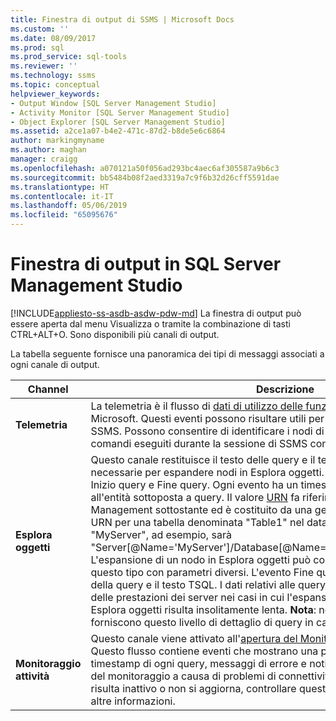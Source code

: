 ```yaml
---
title: Finestra di output di SSMS | Microsoft Docs
ms.custom: ''
ms.date: 08/09/2017
ms.prod: sql
ms.prod_service: sql-tools
ms.reviewer: ''
ms.technology: ssms
ms.topic: conceptual
helpviewer_keywords:
- Output Window [SQL Server Management Studio]
- Activity Monitor [SQL Server Management Studio]
- Object Explorer [SQL Server Management Studio]
ms.assetid: a2ce1a07-b4e2-471c-87d2-b8de5e6c6864
author: markingmyname
ms.author: maghan
manager: craigg
ms.openlocfilehash: a070121a50f056ad293bc4aec6af305587a9b6c3
ms.sourcegitcommit: bb5484b08f2aed3319a7c9f6b32d26cff5591dae
ms.translationtype: HT
ms.contentlocale: it-IT
ms.lasthandoff: 05/06/2019
ms.locfileid: "65095676"
---
```

# <a name="output-window-in-sql-server-management-studio"></a>Finestra di output in SQL Server Management Studio
[!INCLUDE[appliesto-ss-asdb-asdw-pdw-md](../includes/appliesto-ss-asdb-asdw-pdw-md.md)]
La finestra di output può essere aperta dal menu Visualizza o tramite la combinazione di tasti CTRL+ALT+O. Sono disponibili più canali di output.

La tabella seguente fornisce una panoramica dei tipi di messaggi associati a ogni canale di output.

|Channel|Descrizione|
|-----------|---------------|  
|**Telemetria**|La telemetria è il flusso di [dati di utilizzo delle funzionalità anonimi](sql-server-management-studio-ssms.md) raccolti da Microsoft. Questi eventi possono risultare utili per tenere traccia dell'utilizzo di SSMS. Possono consentire di identificare i nodi di Esplora oggetti espansi e i comandi eseguiti durante la sessione di SSMS con la finestra di output aperta.|
|**Esplora oggetti**|Questo canale restituisce il testo delle query e il tempo trascorso per le query SQL necessarie per espandere nodi in Esplora oggetti. Ogni query registra un evento Inizio query e Fine query. Ogni evento ha un timestamp e un URN associato all'entità sottoposta a query. Il valore [URN](https://technet.microsoft.com/library/microsoft.sqlserver.management.smo.urn(v=sql.90).aspx) fa riferimento all'oggetto SQL Management sottostante ed è costituito da una gerarchia di tipo XPath. Il valore URN per una tabella denominata "Table1" nel database "Db" in server "MyServer", ad esempio, sarà "Server[@Name='MyServer']/Database[@Name='Db']/Table[/@Name='Table1']".  L'espansione di un nodo in Esplora oggetti può consentire di eseguire più query di questo tipo con parametri diversi. L'evento Fine query conterrà il tempo trascorso della query e il testo TSQL. I dati relativi alle query possono essere utili per l'analisi delle prestazioni dei server nei casi in cui l'espansione di un nodo specifico in Esplora oggetti risulta insolitamente lenta. **Nota**: non tutti i nodi in Esplora oggetti forniscono questo livello di dettaglio di query in caso di espansione.|
|**Monitoraggio attività**|Questo canale viene attivato all'[apertura del Monitoraggio attività](https://docs.microsoft.com/sql/relational-databases/performance-monitor/activity-monitor) per un server. Questo flusso contiene eventi che mostrano una parte del testo della query e del timestamp di ogni query, messaggi di errore e notifiche relative alla sospensione del monitoraggio a causa di problemi di connettività. Se Monitoraggio attività risulta inattivo o non si aggiorna, controllare questo canale di output per ottenere altre informazioni.|





